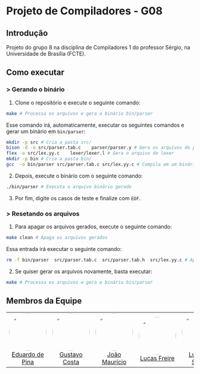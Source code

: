 # Projeto de Compiladores - G08

## Introdução

Projeto do grupo 8 na disciplina de Compiladores 1 do professor Sérgio, na Universidade de Brasília (FCTE).

## Como executar

### > Gerando o binário

1. Clone o repositório e execute o seguinte comando:
```bash
make # Processa os arquivos e gera o binário bin/parser
```

Esse comando irá, automaticamente, executar os seguintes comandos e gerar um binário em `bin/parser`:

```bash
mkdir -p src # Cria a pasta src/
bison -d -o src/parser.tab.c    parser/parser.y # Gera os arquivos do parser
flex -o src/lex.yy.c    lexer/lexer.l # Gera o arquivo do lexer
mkdir -p bin # Cria a pasta bin/
gcc  -o bin/parser src/parser.tab.c src/lex.yy.c # Compila em um binário em bin/parser
```

2. Depois, execute o binário com o seguinte comando:

```bash
./bin/parser # Executa o arquivo binário gerado
```

3. Por fim, digite os casos de teste e finalize com `EOF`.

### > Resetando os arquivos

1. Para apagar os arquivos gerados, execute o seguinte comando:

```bash
make clean # Apaga os arquivos gerados
```

Essa entrada irá executar o seguinte comando:

```bash
rm -f bin/parser  src/parser.tab.c  src/parser.tab.h  src/lex.yy.c # Apaga os arquivos gerados
```

2. Se quiser gerar os arquivos novamente, basta executar:

```bash
make # Processa os arquivos e gera o binário bin/parser
```


## Membros da Equipe


<div align="center"><table>
  <tr>
    <td align="center"><a href="https://github.com/eduardodpms"><img src="https://avatars.githubusercontent.com/eduardodpms" width="100px" style="border-radius: 50%;"><br/>Eduardo de Pina<br/></a></td>
    <td align="center"><a href="https://github.com/cwtshh"><img src="https://avatars.githubusercontent.com/cwtshh" width="100px" style="border-radius: 50%;"><br/>Gustavo Costa<br/></a></td>
    <td align="center"><a href="https://github.com/JMPNascimento"><img src="https://avatars.githubusercontent.com/JMPNascimento" width="100px" style="border-radius: 50%;"><br/>João Maurício<br/></a></td>
    <td align="center"><a href="https://github.com/AguionStryke"><img src="https://avatars.githubusercontent.com/AguionStryke" width="100px" style="border-radius: 50%;"><br/>Lucas Freire<br/></a></td>
    <td align="center"><a href="https://github.com/luisa12ll"><img src="https://avatars.githubusercontent.com/luisa12ll" width="100px" style="border-radius: 50%;"><br/>Luísa de Souza<br/></a></td>
  </tr>
</table></div>
